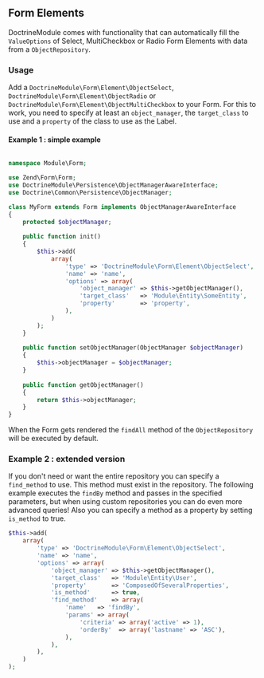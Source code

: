 ## Form Elements

DoctrineModule comes with functionality that can automatically fill the 
`ValueOptions` of Select, MultiCheckbox or Radio Form Elements with data from a 
`ObjectRepository`.

### Usage

Add a `DoctrineModule\Form\Element\ObjectSelect`, 
`DoctrineModule\Form\Element\ObjectRadio` or 
`DoctrineModule\Form\Element\ObjectMultiCheckbox` to your Form.
For this to work, you need to specify at least an `object_manager`, 
the `target_class` to use and a `property` of the class to use as the Label.

#### Example 1 : simple example
```php

namespace Module\Form;

use Zend\Form\Form;
use DoctrineModule\Persistence\ObjectManagerAwareInterface;
use Doctrine\Common\Persistence\ObjectManager;

class MyForm extends Form implements ObjectManagerAwareInterface
{
    protected $objectManager;
	
    public function init()
    {
        $this->add(
            array(
                'type' => 'DoctrineModule\Form\Element\ObjectSelect',
                'name' => 'name',
                'options' => array(
                    'object_manager' => $this->getObjectManager(),
                    'target_class'   => 'Module\Entity\SomeEntity',
                    'property'       => 'property',
                ),
            )
        );
    }
    
    public function setObjectManager(ObjectManager $objectManager)
    {
    	$this->objectManager = $objectManager;
    }
    
    public function getObjectManager()
    {
    	return $this->objectManager;
    }    
}
```

When the Form gets rendered the `findAll` method of the `ObjectRepository` will 
be executed by default.

### Example 2 : extended version

If you don't need or want the entire repository you can specify a `find_method` 
to use. This method must exist in the repository. The following example executes 
the `findBy` method and passes in the specified parameters, but when using 
custom repositories you can do even more advanced queries!
Also you can specify a method as a property by setting `is_method` to true.

```php
$this->add(
    array(
        'type' => 'DoctrineModule\Form\Element\ObjectSelect',
        'name' => 'name',
        'options' => array(
            'object_manager' => $this->getObjectManager(),
            'target_class'   => 'Module\Entity\User',
            'property'       => 'ComposedOfSeveralProperties',
            'is_method'      => true,
            'find_method'    => array(
                'name'   => 'findBy',
                'params' => array(
                    'criteria' => array('active' => 1),
                    'orderBy'  => array('lastname' => 'ASC'),
                ),
            ),
        ),
    )
);
```